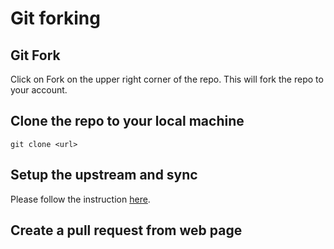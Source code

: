 # Git forking
## Git Fork
Click on Fork on the upper right corner of the repo. This will fork the repo to your account.
## Clone the repo to your local machine
```
git clone <url>
```
## Setup the upstream and sync
Please follow the instruction [here](https://help.github.com/articles/syncing-a-fork/).
## Create a pull request from web page

